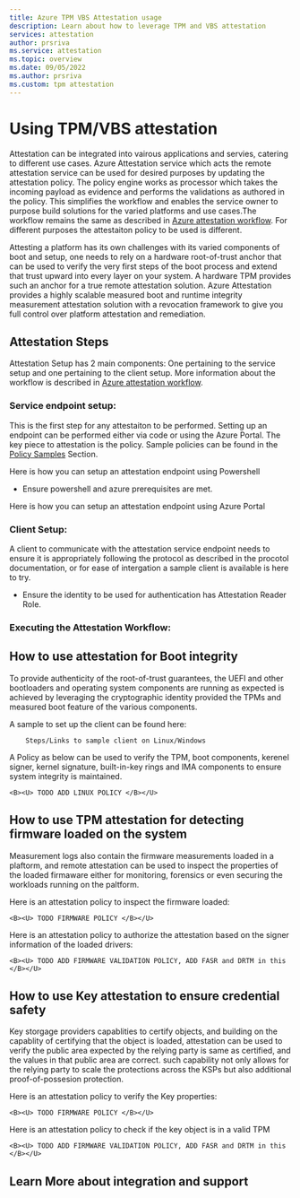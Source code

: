 ```yaml
---
title: Azure TPM VBS Attestation usage 
description: Learn about how to leverage TPM and VBS attestation
services: attestation
author: prsriva
ms.service: attestation
ms.topic: overview
ms.date: 09/05/2022
ms.author: prsriva
ms.custom: tpm attestation
---
```


# Using TPM/VBS attestation 

Attestation can be integrated into vairous applications and servies, catering to different use cases. Azure Attestation service which acts the remote attestation service can be used for desired purposes by updating the attestation policy. The policy engine works as processor which takes the incoming payload as evidence and performs the validations as authored in the policy. This simplifies the workflow and enables the service owner to purpose build solutions for the varied platforms and use cases.The workflow remains the same as described in [Azure attestation workflow](workflow.md). For different purposes the attestaiton policy to be used is different.

Attesting a platform has its own challenges with its varied components of boot and setup, one needs to rely on a  hardware root-of-trust anchor that can be used to verify the very first steps of the boot process and extend that trust upward into every layer on your system. A hardware TPM provides such an anchor for a true remote attestation solution. Azure Attestation provides a highly scalable measured boot and runtime integrity measurement attestation solution with a revocation framework to give you full control over platform attestation and remediation.

## Attestation Steps

Attestation Setup has 2 main components: 
One pertaining to the service setup and one pertaining to the client setup. More information about the workflow is described in [Azure attestation workflow](workflow.md).

### Service endpoint setup:
This is the first step for any attestaiton to be performed. Setting up an endpoint can be performed either via code or using the Azure Portal. The key piece to attestation is the policy. Sample policies can be found in the [Policy Samples](policy-examples.md) Section.

Here is how you can setup an attestation endpoint using Powershell
<ul>
<li> Ensure powershell and azure prerequisites are met.</li>
</ul>

Here is how you can setup an attestation endpoint using Azure Portal


### Client Setup:
A client to communicate with the attestation service endpoint needs to ensure it is appropriately following the protocol as described in the procotol documentation, or for ease of intergation a sample client is available is here to try. 
<ul>
<li> Ensure the identity to be used for authentication has Attestation Reader Role.</li>
</ul>


### Executing the Attestation Workflow:


## How to use attestation for Boot integrity
To provide authenticity of the root-of-trust guarantees, the UEFI and other bootloaders and operating system components are running as expected is achieved by leveraging the cryptographic identity provided the TPMs and measured boot feature of the various components.

A sample to set up the client can be found here:

```
    Steps/Links to sample client on Linux/Windows

```

A Policy as below can be used to verify the TPM, boot components, kerenel signer, kernel signature, built-in-key rings and IMA components to ensure system integrity is maintained.

```
<B><U> TODO ADD LINUX POLICY </B></U>

```

## How to use TPM attestation for detecting firmware loaded on the system
Measurement logs also contain the firmware measurements loaded in a plaftorm, and remote attestation can be used to inspect the properties of the loaded firmaware either for monitoring, forensics or even securing the workloads running on the paltform. 

Here is an attestation policy to inspect the firmware loaded:

```
<B><U> TODO FIRMWARE POLICY </B></U>
```

Here is an attestation policy to authorize the attestation based on the signer information of the loaded drivers:

```
<B><U> TODO ADD FIRMWARE VALIDATION POLICY, ADD FASR and DRTM in this </B></U>

```


## How to use Key attestation to ensure credential safety
Key storgage providers capablities to certify objects, and building on the capablity of certifying that the object is loaded, attestation can be used to verify the public area expected by the relying party is same as certified, and the values in that public area are correct. such capability not only allows for the relying party to scale the protections across the KSPs but also additional proof-of-possesion protection.

Here is an attestation policy to verify the Key properties:

```
<B><U> TODO FIRMWARE POLICY </B></U>
```

Here is an attestation policy to check if the key object is in a valid TPM

```
<B><U> TODO ADD FIRMWARE VALIDATION POLICY, ADD FASR and DRTM in this </B></U>

```


## Learn More about integration and support